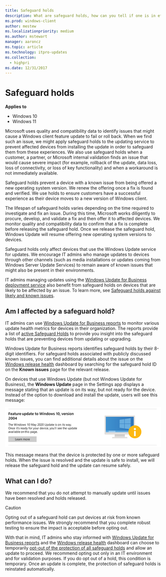```yaml
---
title: Safeguard holds
description: What are safeguard holds, how can you tell if one is in effect, and what to do about it
ms.prod: windows-client
author: mestew
ms.localizationpriority: medium
ms.author: mstewart
manager: aaroncz
ms.topic: article
ms.technology: itpro-updates
ms.collection: 
  - highpri
ms.date: 12/31/2017
---
```


# Safeguard holds

**Applies to**

- Windows 10
- Windows 11

Microsoft uses quality and compatibility data to identify issues that might cause a Windows client feature update to fail or roll back. When we find such an issue, we might apply safeguard holds to the updating service to prevent affected devices from installing the update in order to safeguard them from these experiences. We also use safeguard holds when a customer, a partner, or Microsoft internal validation finds an issue that would cause severe impact (for example, rollback of the update, data loss, loss of connectivity, or loss of key functionality) and when a workaround is not immediately available.

Safeguard holds prevent a device with a known issue from being offered a new operating system version. We renew the offering once a fix is found and verified. We use holds to ensure customers have a successful experience as their device moves to a new version of Windows client.

The lifespan of safeguard holds varies depending on the time required to investigate and fix an issue. During this time, Microsoft works diligently to procure, develop, and validate a fix and then offer it to affected devices. We monitor quality and compatibility data to confirm that a fix is complete before releasing the safeguard hold. Once we release the safeguard hold, Windows Update will resume offering new operating system versions to devices.

Safeguard holds only affect devices that use the Windows Update service for updates. We encourage IT admins who manage updates to devices through other channels (such as media installations or updates coming from Windows Server Update Services) to remain aware of known issues that might also be present in their environments.

IT admins managing updates using the [Windows Update for Business deployment service](/windows/deployment/update/deployment-service-overview) also benefit from safeguard holds on devices that are likely to be affected by an issue. To learn more, see [Safeguard holds against likely and known issues](/windows/deployment/update/deployment-service-overview#safeguard-holds-against-likely-and-known-issues).

## Am I affected by a safeguard hold?

IT admins can use [Windows Update for Business reports](wufb-reports-overview.md) to monitor various update health metrics for devices in their organization. The reports provide a list of [active Safeguard Holds](wufb-reports-workbook.md#bkmk_update-group-feature) to provide you insight into the safeguard holds that are preventing devices from updating or upgrading.

Windows Update for Business reports identifies safeguard holds by their 8-digit identifiers. For safeguard holds associated with publicly discussed known issues, you can find additional details about the issue on the [Windows release health](/windows/release-health/) dashboard by searching for the safeguard hold ID on the **Known issues** page for the relevant release.

On devices that use Windows Update (but not Windows Update for Business), the **Windows Update** page in the Settings app displays a message stating that an update is on its way, but not ready for the device. Instead of the option to download and install the update, users will see this message:

![Feature update message reading "The Windows 10 May 2020 Update is on its way. Once it's ready for your device, you'll see the update available on this page.](images/safeguard-hold-notification.png)

This message means that the device is protected by one or more safeguard holds. When the issue is resolved and the update is safe to install, we will release the safeguard hold and the update can resume safely.

## What can I do?

We recommend that you do not attempt to manually update until issues have been resolved and holds released.

> [!CAUTION]
> Opting out of a safeguard hold can put devices at risk from known performance issues. We strongly recommend that you complete robust testing to ensure the impact is acceptable before opting out.
  
With that in mind, IT admins who stay informed with [Windows Update for Business reports](wufb-reports-overview.md) and the [Windows release health](/windows/release-health/) dashboard can choose to temporarily [opt-out of the protection of all safeguard holds](safeguard-opt-out.md) and allow an update to proceed. We recommend opting out only in an IT environment and for validation purposes. If you do opt out of a hold, this condition is temporary. Once an update is complete, the protection of safeguard holds is reinstated automatically.

